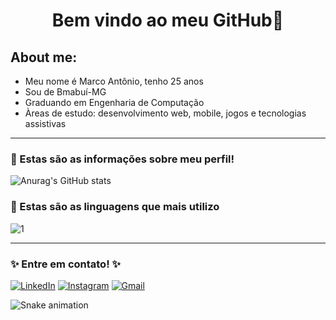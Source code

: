 <h1 align="center">
   Bem vindo ao meu GitHub🚀
</h1>
  

## About me:
- Meu nome é Marco Antônio, tenho 25 anos
- Sou de Bmabuí-MG
- Graduando em Engenharia de Computação
- Àreas de estudo: desenvolvimento web, mobile, jogos e tecnologias assistivas
<hr>

### 🔭 Estas são as informações sobre meu perfil!
![Anurag's GitHub stats](https://github-readme-stats.vercel.app/api?username=MarcoAs25&theme=tokyonight&show_icons=true&border_radius=10&count_private=true&hide_border=true&include_all_commits=true)


### 🔭 Estas são as linguagens que mais utilizo
![1](https://github-readme-stats.vercel.app/api/top-langs/?username=MarcoAs25&hide=yacc,makefile,cuda&theme=tokyonight&layout=compact&langs_count=10&border_radius=10&hide_border=true)

<hr>

### ✨ Entre em contato! ✨

[<img alt="LinkedIn" src="https://img.shields.io/badge/linkedin%20-%230077B5.svg?&style=for-the-badge&logo=linkedin&logoColor=white"/>](https://www.linkedin.com/in/marc025/)
[<img alt="Instagram" src="https://img.shields.io/badge/marcoa25%20-%23E4405F.svg?&style=for-the-badge&logo=Instagram&logoColor=white"/>](https://www.instagram.com/marco.a25/)
[<img alt="Gmail" src="https://img.shields.io/badge/Gmail-D14836?style=for-the-badge&logo=gmail&logoColor=white" />](mailto:marcoas2566@gmail.com)

![Snake animation](https://github.com/rafaballerini/MarcoAs25/blob/output/github-contribution-grid-snake.svg)
